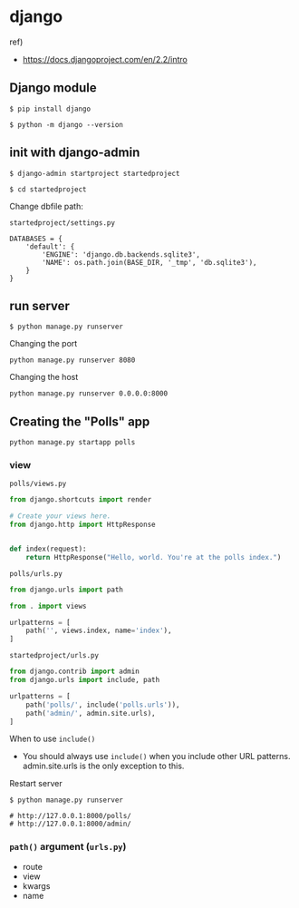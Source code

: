 # django

ref)

- https://docs.djangoproject.com/en/2.2/intro

## Django module

```
$ pip install django

$ python -m django --version
```

## init with django-admin

```
$ django-admin startproject startedproject

$ cd startedproject
```

Change dbfile path:

`startedproject/settings.py`

```
DATABASES = {
    'default': {
        'ENGINE': 'django.db.backends.sqlite3',
        'NAME': os.path.join(BASE_DIR, '_tmp', 'db.sqlite3'),
    }
}
```

## run server

```
$ python manage.py runserver
```

Changing the port

```
python manage.py runserver 8080
```

Changing the host

```
python manage.py runserver 0.0.0.0:8000
```

## Creating the "Polls" app

```
python manage.py startapp polls
```

### view

`polls/views.py`

```py
from django.shortcuts import render

# Create your views here.
from django.http import HttpResponse


def index(request):
    return HttpResponse("Hello, world. You're at the polls index.")

```

`polls/urls.py`

```py
from django.urls import path

from . import views

urlpatterns = [
    path('', views.index, name='index'),
]
```

`startedproject/urls.py`

```py
from django.contrib import admin
from django.urls import include, path

urlpatterns = [
    path('polls/', include('polls.urls')),
    path('admin/', admin.site.urls),
]
```

When to use `include()`

- You should always use `include()` when you include other URL patterns. admin.site.urls is the only exception to this.

Restart server

```
$ python manage.py runserver

# http://127.0.0.1:8000/polls/
# http://127.0.0.1:8000/admin/
```

### `path()` argument (`urls.py`)

- route
- view
- kwargs
- name
